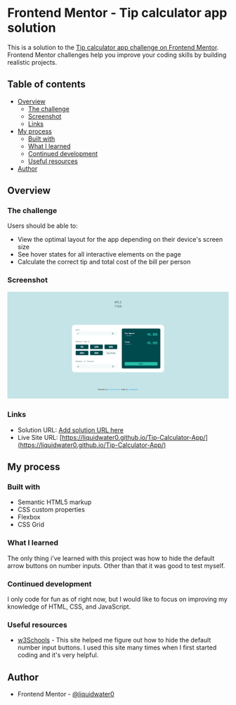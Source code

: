 # Frontend Mentor - Tip calculator app solution

This is a solution to the [Tip calculator app challenge on Frontend Mentor](https://www.frontendmentor.io/challenges/tip-calculator-app-ugJNGbJUX). Frontend Mentor challenges help you improve your coding skills by building realistic projects.

## Table of contents

- [Overview](#overview)
  - [The challenge](#the-challenge)
  - [Screenshot](#screenshot)
  - [Links](#links)
- [My process](#my-process)
  - [Built with](#built-with)
  - [What I learned](#what-i-learned)
  - [Continued development](#continued-development)
  - [Useful resources](#useful-resources)
- [Author](#author)

## Overview

### The challenge

Users should be able to:

- View the optimal layout for the app depending on their device's screen size
- See hover states for all interactive elements on the page
- Calculate the correct tip and total cost of the bill per person

### Screenshot

![](images/screenshot.png)

### Links

- Solution URL: [Add solution URL here](https://your-solution-url.com)
- Live Site URL: [https://liquidwater0.github.io/Tip-Calculator-App/](https://liquidwater0.github.io/Tip-Calculator-App/)

## My process

### Built with

- Semantic HTML5 markup
- CSS custom properties
- Flexbox
- CSS Grid

### What I learned

The only thing i've learned with this project was how to hide the default arrow buttons on number inputs. Other than that it was good to test myself.

### Continued development

I only code for fun as of right now, but I would like to focus on improving my knowledge of HTML, CSS, and JavaScript.

### Useful resources

- [w3Schools](https://www.w3schools.com/howto/howto_css_hide_arrow_number.asp) - This site helped me figure out how to hide the default number input buttons. I used this site many times when I first started coding and it's very helpful.

## Author

- Frontend Mentor - [@liquidwater0](https://www.frontendmentor.io/profile/liquidwater0)
